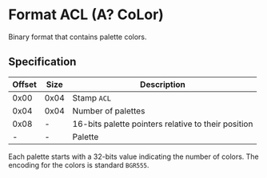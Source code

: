 # Format ACL (A? CoLor)

Binary format that contains palette colors.

## Specification

| Offset | Size | Description                                         |
| ------ | ---- | --------------------------------------------------- |
| 0x00   | 0x04 | Stamp `ACL `                                        |
| 0x04   | 0x04 | Number of palettes                                  |
| 0x08   | -    | 16-bits palette pointers relative to their position |
| -      | -    | Palette                                             |

Each palette starts with a 32-bits value indicating the number of colors. The
encoding for the colors is standard `BGR555`.
